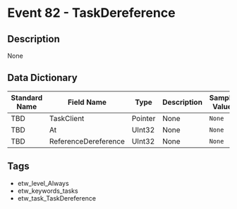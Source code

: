 # Event 82 - TaskDereference

## Description
None

## Data Dictionary
|Standard Name|Field Name|Type|Description|Sample Value|
|---|---|---|---|---|
|TBD|TaskClient|Pointer|None|`None`|
|TBD|At|UInt32|None|`None`|
|TBD|ReferenceDereference|UInt32|None|`None`|

## Tags
* etw_level_Always
* etw_keywords_tasks
* etw_task_TaskDereference